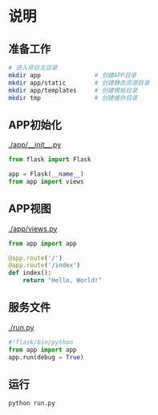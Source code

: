 # 说明

## 准备工作

```bash
# 进入项目主目录
mkdir app               # 创建APP目录
mkdir app/static        # 创建静态资源目录
mkdir app/templates     # 创建模板目录
mkdir tmp               # 创建缓存目录
```

## APP初始化

[./app/\_\_init\_\_.py](./app/\_\_init\_\_.py)

```python
from flask import Flask

app = Flask(__name__)
from app import views
```

## APP视图

[./app/views.py](./app/views.py)

```python
from app import app

@app.route('/')
@app.route('/index')
def index():
    return "Hello, World!"
```

## 服务文件

[./run.py](./run.py)

```python
#!flask/bin/python
from app import app
app.run(debug = True)
```

## 运行

```bash
python run.py
```
